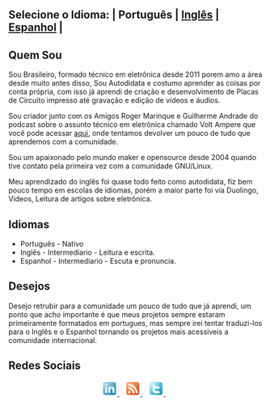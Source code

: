 ## Selecione o Idioma: | Português | [Inglês](README_en.md) | [Espanhol](README_es.md) |


## Quem Sou

Sou Brasileiro, formado técnico em eletrônica desde 2011 porem amo a área desde muito antes disso, Sou Autodidata e costumo aprender as coisas por conta própria, com isso já aprendi de criação e desenvolvimento de Placas de Circuito impresso até gravação e edição de vídeos e áudios.

Sou criador junto com os Amigos Roger Marinque e Guilherme Andrade do podcast sobre o assunto técnico em eletrônica chamado Volt Ampere que você pode acessar [aqui](https://voltamperepod.com/), onde tentamos devolver um pouco de tudo que aprendemos com a comunidade.

Sou um apaixonado pelo mundo maker e opensource desde 2004 quando tive contato pela primeira vez com a comunidade GNU/Linux.

Meu aprendizado do inglês foi quase todo feito como autodidata, fiz bem pouco tempo em escolas de idiomas, porém a maior parte foi via Duolingo, Vídeos, Leitura de artigos sobre eletrônica.


## Idiomas

* Português - Nativo
* Inglês - Intermediario - Leitura e escrita.
* Espanhol - Intermediario - Escuta e pronuncia.


## Desejos

Desejo retrubir para a comunidade um pouco de tudo que já aprendi, um ponto que acho importante é que meus projetos sempre estaram primeiramente formatados em portugues, mas sempre irei tentar traduzi-los para o Inglês e o Espanhol tornando os projetos mais acessiveis a comunidade internacional.



## Redes Sociais

<p align='center'>
	<a href="https://www.linkedin.com/in/adrian-bento-lemos-2bb76036" target="_blank"><img height="30" src="./images/linkedin.png"> </a>&nbsp;&nbsp;
	<a href="https://hexatronic.com.br/feed/podcast/" target="_blank"><img height="30" src="./images/rss.png"> </a>&nbsp;&nbsp;
	<a href="https://www.twitter.com/adrianlemos" target="_blank"><img height="30" src="./images/twitter.png"> </a>&nbsp;&nbsp;
</p>


